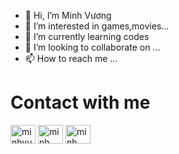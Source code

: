 - 👋 Hi, I’m Minh Vương
- 👀 I’m interested in games,movies...
- 🌱 I’m currently learning codes
- 💞️ I’m looking to collaborate on ...
- 📫 How to reach me ...

<h1> Contact with me </h1>
<a href="https://twitter.com/minhvuong01" target="blank"><img align="center" src="https://raw.githubusercontent.com/rahuldkjain/github-profile-readme-generator/master/src/images/icons/Social/twitter.svg" alt="minhvuong01" height="30" width="40" /></a>
<a href="https://fb.com/minh vuong" target="blank"><img align="center" src="https://raw.githubusercontent.com/rahuldkjain/github-profile-readme-generator/master/src/images/icons/Social/facebook.svg" alt="minh vuong" height="30" width="40" /></a>
<a href="https://fb.com/minh vuong" target="blank"><img align="center" src="https://raw.githubusercontent.com/rahuldkjain/github-profile-readme-generator/master/src/images/icons/Social/youtube.svg" alt="minh vuong" height="30" width="40" /></a>

<!---
VuongMinh01/VuongMinh01 is a ✨ special ✨ repository because its `README.md` (this file) appears on your GitHub profile.
You can click the Preview link to take a look at your changes.
--->
